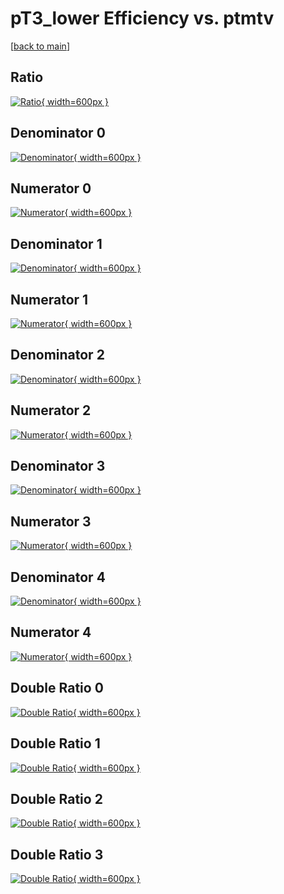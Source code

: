# pT3_lower Efficiency vs. ptmtv

[[back to main](./)]



## Ratio

[![Ratio](../mtv/var/pT3_lower_loweta_13_0_eff_ptmtv.png){ width=600px }](../mtv/var/pT3_lower_loweta_13_0_eff_ptmtv.pdf)

## Denominator 0

[![Denominator](../mtv/den/pT3_lower_loweta_13_0_eff_ptmtv_den0.png){ width=600px }](../mtv/den/pT3_lower_loweta_13_0_eff_ptmtv_den0.pdf)

## Numerator 0

[![Numerator](../mtv/num/pT3_lower_loweta_13_0_eff_ptmtv_num0.png){ width=600px }](../mtv/num/pT3_lower_loweta_13_0_eff_ptmtv_num0.pdf)

## Denominator 1

[![Denominator](../mtv/den/pT3_lower_loweta_13_0_eff_ptmtv_den1.png){ width=600px }](../mtv/den/pT3_lower_loweta_13_0_eff_ptmtv_den1.pdf)

## Numerator 1

[![Numerator](../mtv/num/pT3_lower_loweta_13_0_eff_ptmtv_num1.png){ width=600px }](../mtv/num/pT3_lower_loweta_13_0_eff_ptmtv_num1.pdf)

## Denominator 2

[![Denominator](../mtv/den/pT3_lower_loweta_13_0_eff_ptmtv_den2.png){ width=600px }](../mtv/den/pT3_lower_loweta_13_0_eff_ptmtv_den2.pdf)

## Numerator 2

[![Numerator](../mtv/num/pT3_lower_loweta_13_0_eff_ptmtv_num2.png){ width=600px }](../mtv/num/pT3_lower_loweta_13_0_eff_ptmtv_num2.pdf)

## Denominator 3

[![Denominator](../mtv/den/pT3_lower_loweta_13_0_eff_ptmtv_den3.png){ width=600px }](../mtv/den/pT3_lower_loweta_13_0_eff_ptmtv_den3.pdf)

## Numerator 3

[![Numerator](../mtv/num/pT3_lower_loweta_13_0_eff_ptmtv_num3.png){ width=600px }](../mtv/num/pT3_lower_loweta_13_0_eff_ptmtv_num3.pdf)

## Denominator 4

[![Denominator](../mtv/den/pT3_lower_loweta_13_0_eff_ptmtv_den4.png){ width=600px }](../mtv/den/pT3_lower_loweta_13_0_eff_ptmtv_den4.pdf)

## Numerator 4

[![Numerator](../mtv/num/pT3_lower_loweta_13_0_eff_ptmtv_num4.png){ width=600px }](../mtv/num/pT3_lower_loweta_13_0_eff_ptmtv_num4.pdf)

## Double Ratio 0

[![Double Ratio](../mtv/ratio/pT3_lower_loweta_13_0_eff_ptmtv_ratio0.png){ width=600px }](../mtv/ratio/pT3_lower_loweta_13_0_eff_ptmtv_ratio0.pdf)

## Double Ratio 1

[![Double Ratio](../mtv/ratio/pT3_lower_loweta_13_0_eff_ptmtv_ratio1.png){ width=600px }](../mtv/ratio/pT3_lower_loweta_13_0_eff_ptmtv_ratio1.pdf)

## Double Ratio 2

[![Double Ratio](../mtv/ratio/pT3_lower_loweta_13_0_eff_ptmtv_ratio2.png){ width=600px }](../mtv/ratio/pT3_lower_loweta_13_0_eff_ptmtv_ratio2.pdf)

## Double Ratio 3

[![Double Ratio](../mtv/ratio/pT3_lower_loweta_13_0_eff_ptmtv_ratio3.png){ width=600px }](../mtv/ratio/pT3_lower_loweta_13_0_eff_ptmtv_ratio3.pdf)

